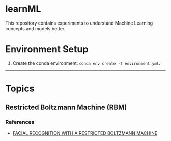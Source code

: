 # learnML
This repository contains experiments to understand Machine Learning concepts and models better.

# Environment Setup
1. Create the conda environment: `conda env create -f environment.yml`.

------------------------------

# Topics

## Restricted Boltzmann Machine (RBM)

### References
- [FACIAL RECOGNITION WITH A RESTRICTED BOLTZMANN MACHINE](https://www.gregcondit.com/projects/rbm)


